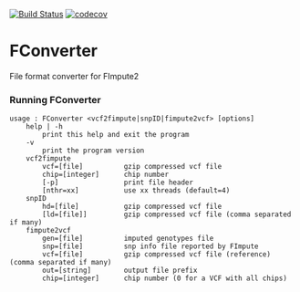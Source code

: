 [![Build Status](https://travis-ci.com/herrsalmi/FConverter.svg?branch=master)](https://github.com/herrsalmi/FConverter/releases/latest)
[![codecov](https://codecov.io/gh/herrsalmi/FConverter/branch/master/graph/badge.svg)](https://codecov.io/gh/herrsalmi/FConverter)
# FConverter
File format converter for FImpute2

### Running FConverter
```
usage : FConverter <vcf2fimpute|snpID|fimpute2vcf> [options]
	help | -h
		print this help and exit the program
	-v
		print the program version
	vcf2fimpute
		vcf=[file]          gzip compressed vcf file 
		chip=[integer]      chip number
		[-p]                print file header
		[nthr=xx]           use xx threads (default=4)
	snpID
		hd=[file]           gzip compressed vcf file
		[ld=[file]]         gzip compressed vcf file (comma separated if many)
	fimpute2vcf
		gen=[file]          imputed genotypes file 
		snp=[file]          snp info file reported by FImpute 
		vcf=[file]          gzip compressed vcf file (reference) (comma separated if many)
		out=[string]        output file prefix
		chip=[integer]      chip number (0 for a VCF with all chips)

```
